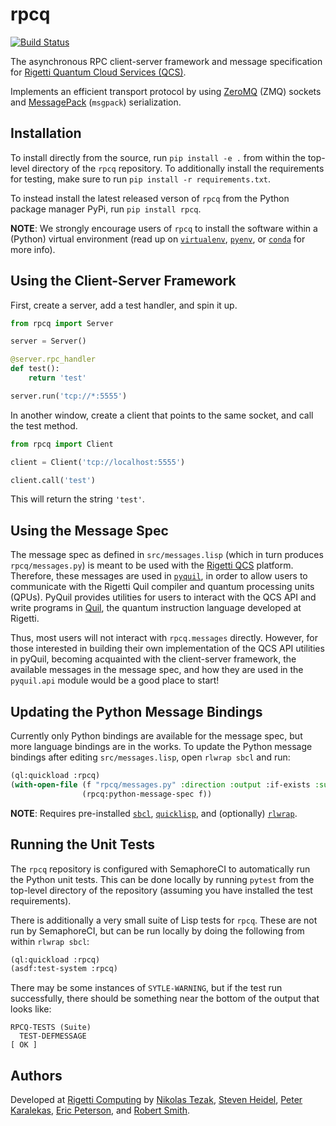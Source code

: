 rpcq
====

[![Build Status](https://semaphoreci.com/api/v1/projects/05f5d83c-3639-4160-bebb-014b98d30cf0/2275647/badge.svg)](https://semaphoreci.com/rigetti/rpcq)

The asynchronous RPC client-server framework and message specification for
[Rigetti Quantum Cloud Services (QCS)](https://www.rigetti.com/).


Implements an efficient transport protocol by using [ZeroMQ](http://zeromq.org/) (ZMQ) sockets and
[MessagePack](https://msgpack.org/index.html) (`msgpack`) serialization.

Installation
------------

To install directly from the source, run `pip install -e .` from within the top-level
directory of the `rpcq` repository. To additionally install the requirements for testing,
make sure to run `pip install -r requirements.txt`.

To instead install the latest released verson of `rpcq` from the Python package manager PyPi,
run `pip install rpcq`.

**NOTE**: We strongly encourage users of `rpcq` to install the software within a (Python)
virtual environment (read up on [`virtualenv`](https://github.com/pypa/virtualenv),
[`pyenv`](https://github.com/pyenv/pyenv), or [`conda`](https://github.com/conda/conda)
for more info).

Using the Client-Server Framework
---------------------------------

First, create a server, add a test handler, and spin it up.

```python
from rpcq import Server

server = Server()

@server.rpc_handler
def test():
    return 'test'

server.run('tcp://*:5555')
```

In another window, create a client that points to the same socket, and call the test method.

```python
from rpcq import Client

client = Client('tcp://localhost:5555')

client.call('test')
```

This will return the string `'test'`.

Using the Message Spec
----------------------

The message spec as defined in `src/messages.lisp` (which in turn produces `rpcq/messages.py`)
is meant to be used with the [Rigetti QCS](https://www.rigetti.com/qcs) platform. Therefore,
these messages are used in [`pyquil`](https://github.com/rigetticomputing/pyquil), in order
to allow users to communicate with the Rigetti Quil compiler and quantum processing units (QPUs).
PyQuil provides utilities for users to interact with the QCS API and write programs in
[Quil](https://arxiv.org/abs/1608.03355), the quantum instruction language developed at Rigetti.

Thus, most users will not interact with `rpcq.messages` directly. However, for those interested
in building their own implementation of the QCS API utilities in pyQuil, becoming acquainted
with the client-server framework, the available messages in the message spec, and how they
are used in the `pyquil.api` module would be a good place to start!

Updating the Python Message Bindings
------------------------------------

Currently only Python bindings are available for the message spec, but more language bindings
are in the works. To update the Python message bindings after editing `src/messages.lisp`,
open `rlwrap sbcl` and run:

```lisp
(ql:quickload :rpcq)
(with-open-file (f "rpcq/messages.py" :direction :output :if-exists :supersede)
                (rpcq:python-message-spec f))
```

**NOTE**: Requires pre-installed
[`sbcl`](http://www.sbcl.org/),
[`quicklisp`](https://www.quicklisp.org/beta/), and
(optionally) [`rlwrap`](https://github.com/hanslub42/rlwrap).

Running the Unit Tests
----------------------

The `rpcq` repository is configured with SemaphoreCI to automatically run the Python unit tests.
This can be done locally by running `pytest` from the top-level directory of the repository
(assuming you have installed the test requirements).

There is additionally a very small suite of Lisp tests for `rpcq`. These are not run by
SemaphoreCI, but can be run locally by doing the following from within `rlwrap sbcl`:

```lisp
(ql:quickload :rpcq)
(asdf:test-system :rpcq)
```

There may be some instances of `SYTLE-WARNING`, but if the test run successfully,
there should be something near the bottom of the output that looks like:

```
RPCQ-TESTS (Suite)
  TEST-DEFMESSAGE                                                         [ OK ]
```

Authors
-------

Developed at [Rigetti Computing](https://github.com/rigetticomputing) by
[Nikolas Tezak](https://github.com/ntezak),
[Steven Heidel](https://github.com/stevenheidel),
[Peter Karalekas](https://github.com/karalekas),
[Eric Peterson](https://github.com/ecp-rigetti), and
[Robert Smith](https://github.com/tarballs-are-good).
